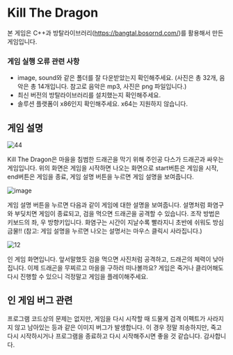 # Kill The Dragon
본 게임은 C++과 방탈라이브러리(<https://bangtal.bosornd.com/>)를 활용해서 만든 게임입니다.

### 게임 실행 오류 관련 사항
* image, sound와 같은 폴더를 잘 다운받았는지 확인해주세요. (사진은 총 32개, 음악은 총 14개입니다. 참고로 음악은 mp3, 사진은 png 파일입니다.)
* 최신 버전의 방탈라이브러리를 설치했는지 확인해주세요.
* 솔루션 플랫폼이 x86인지 확인해주세요. x64는 지원하지 않습니다.


## 게임 설명
![44](https://user-images.githubusercontent.com/101955125/163196033-7f3fe1ec-1e61-483d-9d87-6251656b116e.png)

Kill The Dragon은 마을을 침범한 드래곤을 막기 위해 주인공 다스가 드래곤과 싸우는 게임입니다. 위의 화면은 게임을 시작하면 나오는 화면으로 start버튼은 게임을 시작, end버튼은 게임을 종료, 게임 설명 버튼을 누르면 게임 설명을 보여줍니다. 

![image](https://user-images.githubusercontent.com/101955125/163202982-8477dc87-d7bc-4428-94bc-a62b3cf51021.png)

게임 설명 버튼을 누르면 다음과 같이 게임에 대한 설명을 보여줍니다. 설명처럼 화염구와 부딪치면 게임이 종료되고, 검을 먹으면 드래곤을 공격할 수 있습니다. 조작 방법은 키보드의 좌, 우 방향키입니다. 화염구는 시간이 지날수록 빨라지니 초반에 쉬워도 방심금물!! (참고: 게임 설명을 누르면 나오는 설명서는 마우스 클릭시 사라집니다.) 

![12](https://user-images.githubusercontent.com/101955125/163200224-f3551fb7-5399-4f8d-ad1c-01c404588e3c.png)

인 게임 화면입니다. 앞서말했듯 검을 먹으면 사진처럼 공격하고, 드래곤의 체력이 낮아집니다. 이제 드래곤을 무찌르고 마을을 구하러 떠나볼까요?
게임은 죽거나 클리어해도 다시 진행할 수 있으니 걱정말고 게임을 플레이해주세요.

## 인 게임 버그 관련 
 프로그램 코드상의 문제는 없지만, 게임을 다시 시작할 때 드물게 검격 이펙트가 사라지지 않고 남아있는 등과 같은 이미지 버그가 발생합니다. 이 경우 정말 죄송하지만, 죽고 다시 시작하시거나 프로그램을 종료하고 다시 시작해주시면 좋을 것 같습니다. 감사합니다. 
 
